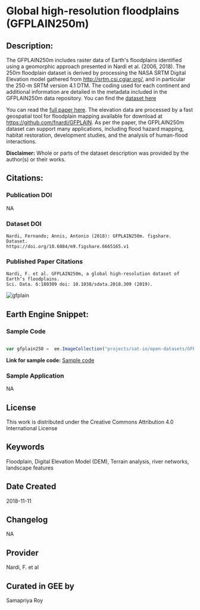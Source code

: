 
# Global high-resolution floodplains (GFPLAIN250m)

## Description:

The GFPLAIN250m includes raster data of Earth's floodplains identified using a geomorphic approach presented in Nardi et al. (2006, 2018). The 250m floodplain dataset is derived by processing the NASA SRTM Digital Elevation model gathered from http://srtm.csi.cgiar.org/, and in particular the 250-m SRTM version 4.1 DTM. The coding used for each continent and additional information are detailed in the metadata included in the GFPLAIN250m data repository. You can find the [dataset here](https://figshare.com/articles/dataset/GFPLAIN250m/6665165/1)

You can read the [full paper here](https://www.nature.com/articles/sdata2018309). The elevation data are processed by a fast geospatial tool for floodplain mapping available for download at https://github.com/fnardi/GFPLAIN. As per the paper, the GFPLAIN250m dataset can support many applications, including flood hazard mapping, habitat restoration, development studies, and the analysis of human-flood interactions.

**Disclaimer:** Whole or parts of the dataset description was provided by the author(s) or their works.

## Citations:

### Publication DOI

NA

### Dataset DOI

```
Nardi, Fernando; Annis, Antonio (2018): GFPLAIN250m. figshare. Dataset.
https://doi.org/10.6084/m9.figshare.6665165.v1
```

### Published Paper Citations

```
Nardi, F. et al. GFPLAIN250m, a global high-resolution dataset of Earth’s floodplains.
Sci. Data. 6:180309 doi: 10.1038/sdata.2018.309 (2019).
```
![gfplain](https://user-images.githubusercontent.com/6677629/150666145-04db0d11-a35d-4a17-b0c9-59f1504f8b72.gif)


## Earth Engine Snippet:

### Sample Code

```js

var gfplain250 =  ee.ImageCollection("projects/sat-io/open-datasets/GFPLAIN250")

```

**Link for sample code:** [Sample code](https://code.earthengine.google.com/?scriptPath=users/sat-io/awesome-gee-catalog-examples:hydrology/GLOBAL-HIGHRES-FLOODPLAINS)

### Sample Application

NA

## License

This work is distributed under the Creative Commons Attribution 4.0 International License

## Keywords

 Floodplain, Digital Elevation Model (DEM), Terrain analysis, river networks, landscape features

## Date Created

2018-11-11

## Changelog

NA

## Provider

Nardi, F. et al

## Curated in GEE by
Samapriya Roy
